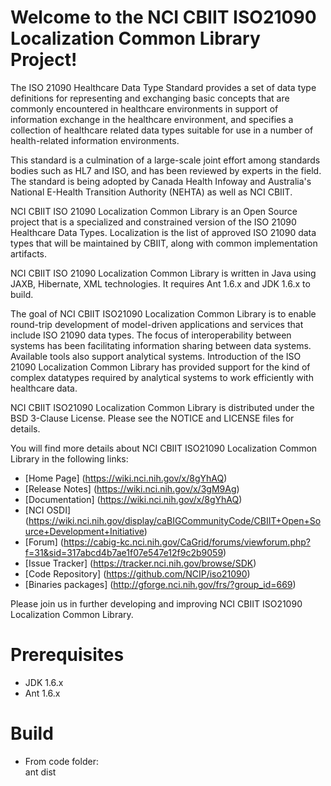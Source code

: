 Welcome to the NCI CBIIT ISO21090 Localization Common Library Project!
=====================================

The ISO 21090 Healthcare Data Type Standard provides a set of data type definitions for representing and exchanging basic concepts that are commonly encountered in healthcare environments in support of information exchange in the healthcare environment, and specifies a collection of healthcare related data types suitable for use in a number of health-related information environments.

This standard is a culmination of a large-scale joint effort among standards bodies such as HL7 and ISO, and has been reviewed by experts in the field. The standard is being adopted by Canada Health Infoway and Australia's National E-Health Transition Authority (NEHTA) as well as NCI CBIIT.

NCI CBIIT ISO 21090 Localization Common Library is an Open Source project that is a specialized and constrained version of the ISO 21090 Healthcare Data Types. Localization is the list of approved ISO 21090 data types that will be maintained by CBIIT, along with common implementation artifacts.

NCI CBIIT ISO 21090 Localization Common Library is written in Java using JAXB, Hibernate, XML technologies. It requires Ant 1.6.x and JDK 1.6.x to build. 

The goal of NCI CBIIT ISO21090 Localization Common Library is to enable round-trip development of model-driven applications and services that include ISO 21090 data types. The focus of interoperability between systems has been facilitating information sharing between data systems. Available tools also support analytical systems. Introduction of the ISO 21090 Localization Common Library has provided support for the kind of complex datatypes required by analytical systems to work efficiently with healthcare data.

NCI CBIIT ISO21090 Localization Common Library is distributed under the BSD 3-Clause License.
Please see the NOTICE and LICENSE files for details.

You will find more details about NCI CBIIT ISO21090 Localization Common Library in the following links:

 * [Home Page] (https://wiki.nci.nih.gov/x/8gYhAQ)
 * [Release Notes] (https://wiki.nci.nih.gov/x/3gM9Ag)
 * [Documentation] (https://wiki.nci.nih.gov/x/8gYhAQ)
 * [NCI OSDI] (https://wiki.nci.nih.gov/display/caBIGCommunityCode/CBIIT+Open+Source+Development+Initiative)
 * [Forum] (https://cabig-kc.nci.nih.gov/CaGrid/forums/viewforum.php?f=31&sid=317abcd4b7ae1f07e547e12f9c2b9059)
 * [Issue Tracker] (https://tracker.nci.nih.gov/browse/SDK)
 * [Code Repository] (https://github.com/NCIP/iso21090)
 * [Binaries packages] (http://gforge.nci.nih.gov/frs/?group_id=669)

Please join us in further developing and improving NCI CBIIT ISO21090 Localization Common Library.

# Prerequisites
 * JDK 1.6.x
 * Ant 1.6.x
 
# Build
 * From code folder:  
 	ant dist
 	